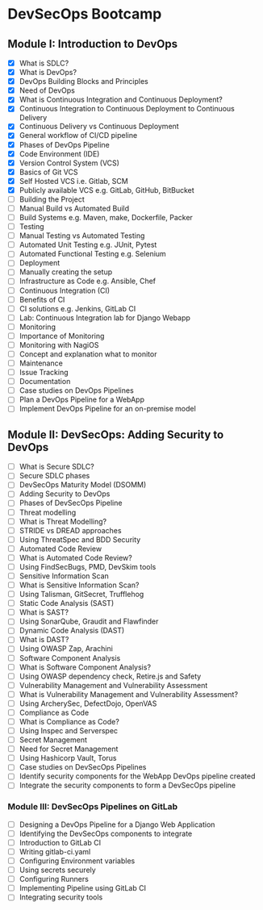 # DevSecOps Bootcamp

## Module I: Introduction to DevOps

- [x] What is SDLC?
- [x] What is DevOps?
- [x] DevOps Building Blocks and Principles
- [x] Need of DevOps
- [x] What is Continuous Integration and Continuous Deployment?
- [x] Continuous Integration to Continuous Deployment to Continuous Delivery
- [x] Continuous Delivery vs Continuous Deployment
- [x] General workflow of CI/CD pipeline
- [x] Phases of DevOps Pipeline
- [x] Code Environment (IDE)
- [x] Version Control System (VCS)
- [x] Basics of Git VCS
- [x] Self Hosted VCS i.e. Gitlab, SCM
- [x] Publicly available VCS e.g. GitLab, GitHub, BitBucket
- [ ] Building the Project
- [ ] Manual Build vs Automated Build
- [ ] Build Systems e.g. Maven, make, Dockerfile, Packer
- [ ] Testing
- [ ] Manual Testing vs Automated Testing
- [ ] Automated Unit Testing e.g. JUnit, Pytest
- [ ] Automated Functional Testing e.g. Selenium
- [ ] Deployment
- [ ] Manually creating the setup
- [ ] Infrastructure as Code e.g. Ansible, Chef
- [ ] Continuous Integration (CI)
- [ ] Benefits of CI
- [ ] CI solutions e.g. Jenkins, GitLab CI
- [ ] Lab: Continuous Integration lab for Django Webapp
- [ ] Monitoring
- [ ] Importance of Monitoring
- [ ] Monitoring with NagiOS
- [ ] Concept and explanation what to monitor
- [ ] Maintenance
- [ ] Issue Tracking
- [ ] Documentation
- [ ] Case studies on DevOps Pipelines
- [ ] Plan a DevOps Pipeline for a WebApp
- [ ] Implement DevOps Pipeline for an on-premise model

## Module II: DevSecOps: Adding Security to DevOps
 
- [ ] What is Secure SDLC?
- [ ] Secure SDLC phases
- [ ] DevSecOps Maturity Model (DSOMM)
- [ ] Adding Security to DevOps
- [ ] Phases of DevSecOps Pipeline
- [ ] Threat modelling
- [ ] What is Threat Modelling?
- [ ] STRIDE vs DREAD approaches
- [ ] Using ThreatSpec and BDD Security
- [ ] Automated Code Review
- [ ] What is Automated Code Review?
- [ ] Using FindSecBugs, PMD, DevSkim tools
- [ ] Sensitive Information Scan
- [ ] What is Sensitive Information Scan?
- [ ] Using Talisman, GitSecret, Trufflehog
- [ ] Static Code Analysis (SAST)
- [ ] What is SAST?
- [ ] Using SonarQube, Graudit and Flawfinder
- [ ] Dynamic Code Analysis (DAST)
- [ ] What is DAST?
- [ ] Using OWASP Zap, Arachini
- [ ] Software Component Analysis
- [ ] What is Software Component Analysis?
- [ ] Using OWASP dependency check, Retire.js and Safety
- [ ] Vulnerability Management and Vulnerability Assessment
- [ ] What is Vulnerability Management and Vulnerability Assessment?
- [ ] Using ArcherySec, DefectDojo, OpenVAS
- [ ] Compliance as Code
- [ ] What is Compliance as Code?
- [ ] Using Inspec and Serverspec
- [ ] Secret Management
- [ ] Need for Secret Management
- [ ] Using Hashicorp Vault, Torus
- [ ] Case studies on DevSecOps Pipelines
- [ ] Identify security components for the WebApp DevOps pipeline created 
- [ ] Integrate the security components to form a DevSecOps pipeline

### Module III: DevSecOps Pipelines on GitLab

- [ ] Designing a DevOps Pipeline for a Django Web Application
- [ ] Identifying the DevSecOps components to integrate
- [ ] Introduction to GitLab CI
- [ ] Writing gitlab-ci.yaml
- [ ] Configuring Environment variables
- [ ] Using secrets securely
- [ ] Configuring Runners
- [ ] Implementing Pipeline using GitLab CI
- [ ] Integrating security tools
